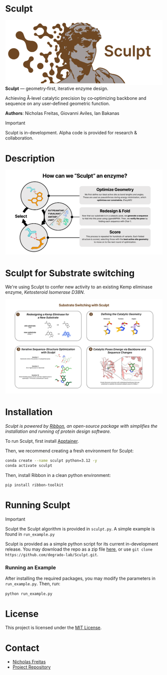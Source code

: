 # Sculpt
![Logo](imgs/Logo_Big.png)
**Sculpt** — geometry‑first, iterative enzyme design.

Achieving Å‑level catalytic precision by co‑optimizing backbone and sequence on any user‑defined geometric function.

**Authors**: Nicholas Freitas, Giovanni Aviles, Ian Bakanas

> [!IMPORTANT]
> Sculpt is in-development. Alpha code is provided for research & collaboration.
>


# Description
![Methodology](imgs/Method.png)


# Sculpt for Substrate switching

We're using Sculpt to confer new activity to an existing Kemp eliminase enzyme, *Ketosteroid Isomerase D38N*.

![Figures](imgs/Figures.png)

# Installation

*Sculpt is powered by [Ribbon](https://degrado-lab.github.io/Ribbon/), an open-source package with simplifies the installation and running of protein design software.*

To run Sculpt, first install [Apptainer](https://apptainer.org/docs/admin/main/installation.html#install-ubuntu-packages). 

Then, we recommend creating a fresh environment for Sculpt:

```bash
conda create --name sculpt python=3.12 -y
conda activate sculpt
```

Then, install Ribbon in a clean python environment:
```bash
pip install ribbon-toolkit
```

# Running Sculpt


> [!IMPORTANT]
> Sculpt the Sculpt algorithm is provided in `sculpt.py`. 
> A simple example is found in `run_example.py`
>

Sculpt is provided as a simple python script for its current in-development release. You may download the repo as a zip file [here](https://github.com/degrado-lab/Sculpt/archive/refs/heads/main.zip), or use `git clone https://github.com/degrado-lab/Sculpt.git`.

### Running an Example
After installing the required packages, you may modify the parameters in `run_example.py`. Then, run:

```python run_example.py```

# License

This project is licensed under the [MIT License](LICENSE).

# Contact

- [Nicholas Freitas](https://github.com/nicholas-freitas)
- [Project Repository](https://github.com/degrado-lab/sculpt)

